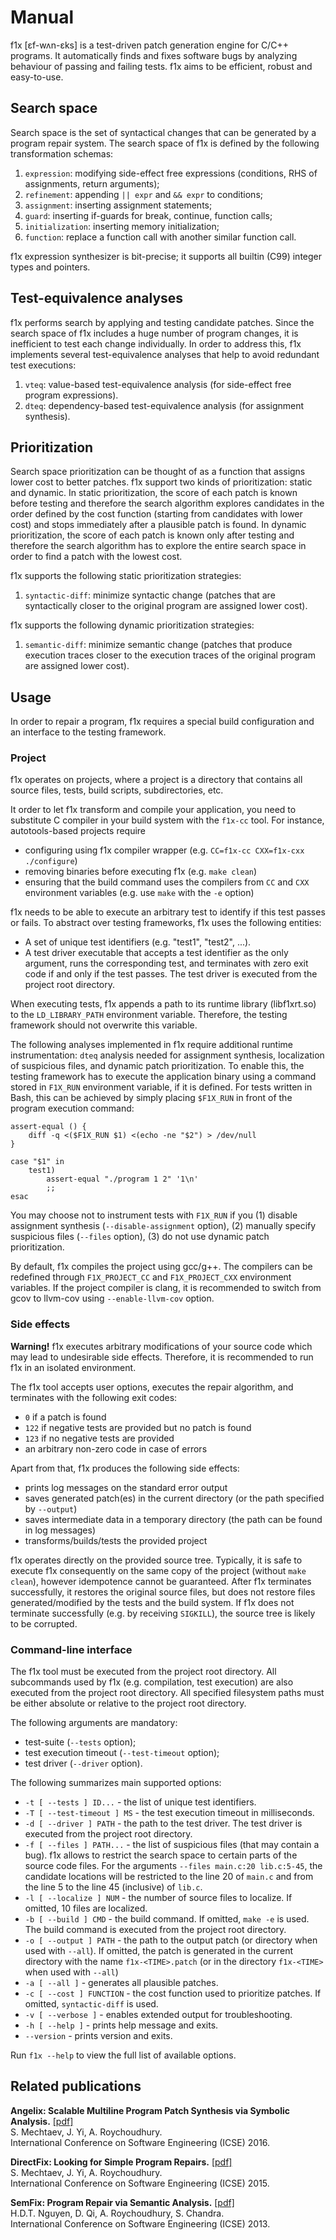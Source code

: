 # Manual #

f1x [ɛf-wʌn-ɛks] is a test-driven patch generation engine for C/C++ programs. It automatically finds and fixes software bugs by analyzing behaviour of passing and failing tests. f1x aims to be efficient, robust and easy-to-use.

## Search space ##

Search space is the set of syntactical changes that can be generated by a program repair system. The search space of f1x is defined by the following transformation schemas:

1. `expression`: modifying side-effect free expressions (conditions, RHS of assignments, return arguments);
2. `refinement`: appending `|| expr` and `&& expr` to conditions;
3. `assignment`: inserting assignment statements;
4. `guard`: inserting if-guards for break, continue, function calls;
5. `initialization`: inserting memory initialization;
6. `function`: replace a function call with another similar function call.

f1x expression synthesizer is bit-precise; it supports all builtin (C99) integer types and pointers.

## Test-equivalence analyses ##

f1x performs search by applying and testing candidate patches.
Since the search space of f1x includes a huge number of program changes, it is inefficient to test each change individually.
In order to address this, f1x implements several test-equivalence analyses that help to avoid redundant test executions:

1. `vteq`: value-based test-equivalence analysis (for side-effect free program expressions).
2. `dteq`: dependency-based test-equivalence analysis (for assignment synthesis).

## Prioritization ##

Search space prioritization can be thought of as a function that assigns lower cost to better patches.
f1x support two kinds of prioritization: static and dynamic.
In static prioritization, the score of each patch is known before testing and therefore the search algorithm explores candidates in the order defined by the cost function (starting from candidates with lower cost) and stops immediately after a plausible patch is found.
In dynamic prioritization, the score of each patch is known only after testing and therefore the search algorithm has to explore the entire search space in order to find a patch with the lowest cost.

f1x supports the following static prioritization strategies:

1. `syntactic-diff`: minimize syntactic change (patches that are syntactically closer to the original program are assigned lower cost).

f1x supports the following dynamic prioritization strategies:

1. `semantic-diff`: minimize semantic change (patches that produce execution traces closer to the execution traces of the original program are assigned lower cost).

## Usage ##

In order to repair a program, f1x requires a special build configuration and an interface to the testing framework.

### Project ###

f1x operates on projects, where a project is a directory that contains all source files, tests, build scripts, subdirectories, etc.

It order to let f1x transform and compile your application, you need to substitute C compiler in your build system with the `f1x-cc` tool. For instance, autotools-based projects require

- configuring using f1x compiler wrapper (e.g. `CC=f1x-cc CXX=f1x-cxx ./configure`)
- removing binaries before executing f1x (e.g. `make clean`)
- ensuring that the build command uses the compilers from `CC` and `CXX` environment variables (e.g. use `make` with the `-e` option)

f1x needs to be able to execute an arbitrary test to identify if this test passes or fails. To abstract over testing frameworks, f1x uses the following entities:

- A set of unique test identifiers (e.g. "test1", "test2", ...).
- A test driver executable that accepts a test identifier as the only argument, runs the corresponding test, and terminates with zero exit code if and only if the test passes. The test driver is executed from the project root directory.

When executing tests, f1x appends a path to its runtime library (libf1xrt.so) to the `LD_LIBRARY_PATH` environment variable. Therefore, the testing framework should not overwrite this variable.

The following analyses implemented in f1x require additional runtime instrumentation: `dteq` analysis needed for assignment synthesis, localization of suspicious files, and dynamic patch prioritization.
To enable this, the testing framework has to execute the application binary using a command stored in `F1X_RUN` environment variable, if it is defined.
For tests written in Bash, this can be achieved by simply placing `$F1X_RUN` in front of the program execution command:

    assert-equal () {
        diff -q <($F1X_RUN $1) <(echo -ne "$2") > /dev/null
    }

    case "$1" in
        test1)
            assert-equal "./program 1 2" '1\n'
            ;;
    esac

You may choose not to instrument tests with `F1X_RUN` if you (1) disable assignment synthesis (`--disable-assignment` option), (2) manually specify suspicious files (`--files` option), (3) do not use dynamic patch prioritization.

By default, f1x compiles the project using gcc/g++. The compilers can be redefined through `F1X_PROJECT_CC` and `F1X_PROJECT_CXX` environment variables. If the project compiler is clang, it is recommended to switch from gcov to llvm-cov using `--enable-llvm-cov` option.

### Side effects ###

**Warning!** f1x executes arbitrary modifications of your source code which may lead to undesirable side effects. Therefore, it is recommended to run f1x in an isolated environment.

The f1x tool accepts user options, executes the repair algorithm, and terminates with the following exit codes:

- `0` if a patch is found
- `122` if negative tests are provided but no patch is found
- `123` if no negative tests are provided
- an arbitrary non-zero code in case of errors

Apart from that, f1x produces the following side effects:

- prints log messages on the standard error output
- saves generated patch(es) in the current directory (or the path specified by `--output`)
- saves intermediate data in a temporary directory (the path can be found in log messages)
- transforms/builds/tests the provided project

f1x operates directly on the provided source tree.
Typically, it is safe to execute f1x consequently on the same copy of the project (without `make clean`), however idempotence cannot be guaranteed.
After f1x terminates successfully, it restores the original source files, but does not restore files generated/modified by the tests and the build system.
If f1x does not terminate successfully (e.g. by receiving `SIGKILL`), the source tree is likely to be corrupted.

### Command-line interface ###

The f1x tool must be executed from the project root directory. All subcommands used by f1x (e.g. compilation, test execution) are also executed from the project root directory. All specified filesystem paths must be either absolute or relative to the project root directory.

The following arguments are mandatory:

- test-suite (`--tests` option);
- test execution timeout (`--test-timeout` option);
- test driver (`--driver` option).

The following summarizes main supported options:

- `-t [ --tests ] ID...` - the list of unique test identifiers.
- `-T [ --test-timeout ] MS` - the test execution timeout in milliseconds.
- `-d [ --driver ] PATH` - the path to the test driver. The test driver is executed from the project root directory.
- `-f [ --files ] PATH...` - the list of suspicious files (that may contain a bug). f1x allows to restrict the search space to certain parts of the source code files. For the arguments `--files main.c:20 lib.c:5-45`, the candidate locations will be restricted to the line 20 of `main.c` and from the line 5 to the line 45 (inclusive) of `lib.c`.
- `-l [ --localize ] NUM` - the number of source files to localize. If omitted, 10 files are localized.
- `-b [ --build ] CMD` - the build command. If omitted, `make -e` is used. The build command is executed from the project root directory.
- `-o [ --output ] PATH` - the path to the output patch (or directory when used with `--all`). If omitted, the patch is generated in the current directory with the name `f1x-<TIME>.patch` (or in the directory `f1x-<TIME>` when used with `--all`)
- `-a [ --all ]` - generates all plausible patches.
- `-c [ --cost ] FUNCTION` - the cost function used to prioritize patches. If omitted, `syntactic-diff` is used.
- `-v [ --verbose ]` - enables extended output for troubleshooting.
- `-h [ --help ]` - prints help message and exits.
- `--version` - prints version and exits.

Run `f1x --help` to view the full list of available options.

## Related publications ##

**Angelix: Scalable Multiline Program Patch Synthesis via Symbolic Analysis.** [\[pdf\]](http://www.comp.nus.edu.sg/~abhik/pdf/ICSE16-angelix.pdf)  
S. Mechtaev, J. Yi, A. Roychoudhury.  
International Conference on Software Engineering (ICSE) 2016.  

**DirectFix: Looking for Simple Program Repairs.**  [\[pdf\]](https://www.comp.nus.edu.sg/~abhik/pdf/ICSE15-directfix.pdf)  
S. Mechtaev, J. Yi, A. Roychoudhury.  
International Conference on Software Engineering (ICSE) 2015.  

**SemFix: Program Repair via Semantic Analysis.** [\[pdf\]](https://www.comp.nus.edu.sg/~abhik/pdf/ICSE13-SEMFIX.pdf)  
H.D.T. Nguyen, D. Qi, A. Roychoudhury, S. Chandra.  
International Conference on Software Engineering (ICSE) 2013.  
